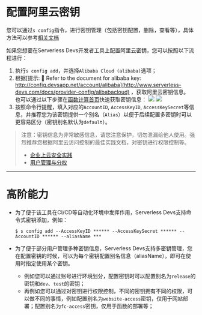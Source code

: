 # 配置阿里云密钥

您可以通过`s config`指令，进行密钥管理（包括密钥配置，删除，查看等），具体方法可以参考[相关文档](http://www.serverless-devs.com/docs/command#config%E6%8C%87%E4%BB%A4)

如果您想要在Serverless Devs开发者工具上配置阿里云密钥，您可以按照以下流程进行：

1. 执行`s config add`，并选择`Alibaba Cloud (alibaba)`选项；
2. 根据[提示: 🧭 Refer to the document for alibaba key:  http://config.devsapp.net/account/alibaba](http://www.serverless-devs.com/docs/provider-config/alibabacloud) ，获取阿里云密钥信息。   
也可以通过以下步骤在[函数计算首页](https://fc.console.aliyun.com/)快速获取密钥信息：
![](https://img.alicdn.com/tfs/TB13J02wp67gK0jSZPfXXahhFXa-2424-1380.png)
![](https://img.alicdn.com/tfs/TB1cYuGwuH2gK0jSZJnXXaT1FXa-2424-1380.png)
3. 按照命令行提醒，填入对应的`AccountID`, `AccessKeyID`, `AccessKeySecret`等信息，并推荐您为该密钥提供一个别名（`Alias`）以便于后续配置多密钥时可以更容易区分（密钥别名默认为`default`）。

> 注意：密钥信息为非常敏感信息，请您注意保护，切勿泄漏给他人使用。强烈推荐您根据阿里云访问控制的最佳实践文档，对密钥进行权限控制等。
> - [企业上云安全实践](https://help.aliyun.com/document_detail/102600.html?spm=a2c4g.11186623.6.705.17702d44PNMPMr)
> - [用户管理与分权](https://help.aliyun.com/document_detail/93742.html?spm=a2c4g.11186623.6.706.12594ba6Zl7pgC)
     
--------

# 高阶能力

- 为了便于该工具在CI/CD等自动化环境中发挥作用，Serverless Devs支持命令式密钥添加，例如：
    ```shell
    $ s config add --AccessKeyID ****** --AccessKeySecret ****** --AccountID ****** --aliasName ***
    ```

- 为了便于部分用户管理多种密钥信息，Serverless Devs支持多密钥管理，您在配置密钥的时候，可以为每个密钥配置别名信息（aliasName），即可在使用时指定使用某个密钥。
    - 例如您可以通过账号进行环境划分，配置密钥时可以配置别名为`release`的密钥和`dev`、`test`的密钥；
    - 再例如您可以通过对密钥进行权限控制，不同的密钥拥有不同的权限，可以做不同的事情，例如配置别名为`website-access`密钥，仅用于网站部署；配置别名为`fc-access`密钥，仅用于函数的部署等；
